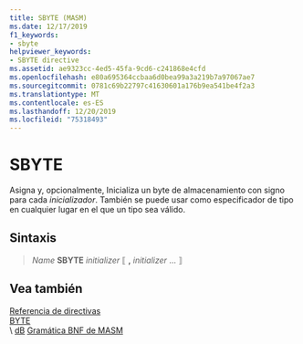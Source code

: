 ```yaml
---
title: SBYTE (MASM)
ms.date: 12/17/2019
f1_keywords:
- sbyte
helpviewer_keywords:
- SBYTE directive
ms.assetid: ae9323cc-4ed5-45fa-9cd6-c241868e4cfd
ms.openlocfilehash: e80a695364ccbaa6d0bea99a3a219b7a97067ae7
ms.sourcegitcommit: 0781c69b22797c41630601a176b9ea541be4f2a3
ms.translationtype: MT
ms.contentlocale: es-ES
ms.lasthandoff: 12/20/2019
ms.locfileid: "75318493"
---
```

# <a name="sbyte"></a>SBYTE

Asigna y, opcionalmente, Inicializa un byte de almacenamiento con signo para cada *inicializador*. También se puede usar como especificador de tipo en cualquier lugar en el que un tipo sea válido.

## <a name="syntax"></a>Sintaxis

> *Name*  **SBYTE** *initializer* ⟦ __,__ *initializer* ... ⟧

## <a name="see-also"></a>Vea también

[Referencia de directivas](directives-reference.md)\
[BYTE](byte-masm.md)\
\ [dB](db.md)
[Gramática BNF de MASM](masm-bnf-grammar.md)

